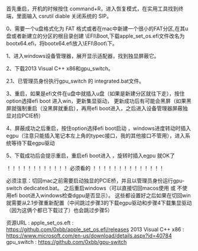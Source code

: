 首先重启，开机的时候按住 command+R，进入恢复模式，在实用工具找到终端，里面输入 csrutil diable 关闭系统的 SIP。

0、需要一个u盘格式化为 FAT 格式或者在mac中新建一个很小的FAT分区,在其u盘或者新建立的分区的根目录创建 \EFI\Boot\,下载apple_set_os.efi文件改名为bootx64.efi，将bootx64.efi放入\EFI\Boot\下。

1、进入windows设备管理器，展开显示适配器，找到独显屏蔽它。

2、下载2013 Visual C++ x86和gpu_switch。

2.1、已管理员身份执行gpu_switch 的 integrated.bat文件。
	
3、重启，如果是efi文件在u盘中就插入u盘（如果是新建分区就往下走），按住option选择efi boot 进入win，更新集显驱动，
		更新成功后有可能会黑屏（如果黑屏就强制重启（没黑屏就重启），再用efi boot进入，之后进入设备管理器屏蔽独显对应PCIE桥）

4、屏蔽成功之后重启，按住option选择efi boot启动 ，windows进度转动时插入egpu（注意只能插入笔记本左上角的typec接口，我的其他接口不管用），进入系统等待下载egpu驱动

5、下载成功后会提示重启，重启efi boot进入 ，旋转时插入egpu 就OK了

！！！！！！！！！！！！ 必须看的 ！！！！！！！！！！！！！！

必须注意：切回mac之前需要启动独显的PCIE桥，并且以管理员身份运行gpu-switch dedicated.bat。
	之后重启windows（可以直接切回macos使用 或 不使用efi boot进入windows检查dgpu是否显示）。
	这些都设置好之后如果在切回win 就需要从2.1步骤重新配置（中间跳过步骤3的下载egpu驱动和步骤4下载集显驱动（因为这俩个都已下载过了）也会跳过步骤5）


资源URL : 
		apple_set_os.eft    : 	https://github.com/0xbb/apple_set_os.efi/releases
		2013 Visual C++ x86 : 	https://www.microsoft.com/en-us/download/details.aspx?id=40784
		gpu_switch          : 	https://github.com/0xbb/gpu-switch
